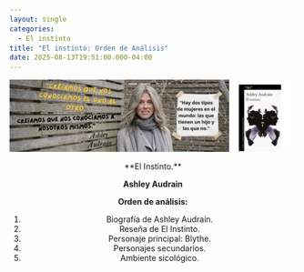 ```yaml
---
layout: single
categories:
  - El instinto
title: "El instinto: Orden de Análisis"
date: 2025-08-13T19:51:00.000-04:00
---
```

![](/assets/img/banner-el-instinto.png)

<center>**El Instinto.**

**Ashley Audrain**

**Orden de análisis:**

1. Biografía de Ashley Audrain.
2. Reseña de El Instinto.
3. Personaje principal: Blythe.
4. Personajes secundarios.
5. Ambiente sicológico.</center>
